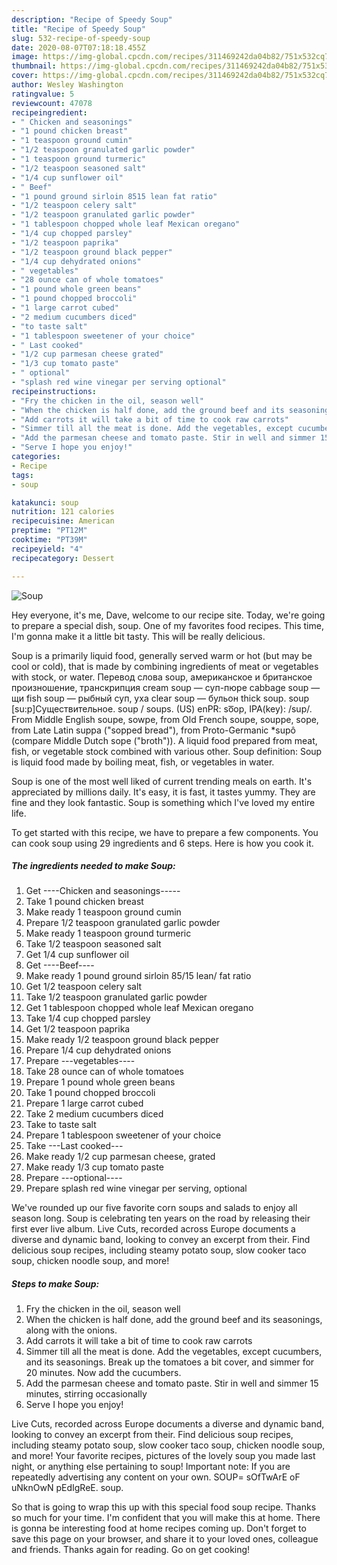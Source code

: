 ```yaml
---
description: "Recipe of Speedy Soup"
title: "Recipe of Speedy Soup"
slug: 532-recipe-of-speedy-soup
date: 2020-08-07T07:18:18.455Z
image: https://img-global.cpcdn.com/recipes/311469242da04b82/751x532cq70/soup-recipe-main-photo.jpg
thumbnail: https://img-global.cpcdn.com/recipes/311469242da04b82/751x532cq70/soup-recipe-main-photo.jpg
cover: https://img-global.cpcdn.com/recipes/311469242da04b82/751x532cq70/soup-recipe-main-photo.jpg
author: Wesley Washington
ratingvalue: 5
reviewcount: 47078
recipeingredient:
- " Chicken and seasonings"
- "1 pound chicken breast"
- "1 teaspoon ground cumin"
- "1/2 teaspoon granulated garlic powder"
- "1 teaspoon ground turmeric"
- "1/2 teaspoon seasoned salt"
- "1/4 cup sunflower oil"
- " Beef"
- "1 pound ground sirloin 8515 lean fat ratio"
- "1/2 teaspoon celery salt"
- "1/2 teaspoon granulated garlic powder"
- "1 tablespoon chopped whole leaf Mexican oregano"
- "1/4 cup chopped parsley"
- "1/2 teaspoon paprika"
- "1/2 teaspoon ground black pepper"
- "1/4 cup dehydrated onions"
- " vegetables"
- "28 ounce can of whole tomatoes"
- "1 pound whole green beans"
- "1 pound chopped broccoli"
- "1 large carrot cubed"
- "2 medium cucumbers diced"
- "to taste salt"
- "1 tablespoon sweetener of your choice"
- " Last cooked"
- "1/2 cup parmesan cheese grated"
- "1/3 cup tomato paste"
- " optional"
- "splash red wine vinegar per serving optional"
recipeinstructions:
- "Fry the chicken in the oil, season well"
- "When the chicken is half done, add the ground beef and its seasonings, along with the onions."
- "Add carrots it will take a bit of time to cook raw carrots"
- "Simmer till all the meat is done. Add the vegetables, except cucumbers, and its seasonings. Break up the tomatoes a bit cover, and simmer for 20 minutes. Now add the cucumbers."
- "Add the parmesan cheese and tomato paste. Stir in well and simmer 15 minutes, stirring occasionally"
- "Serve I hope you enjoy!"
categories:
- Recipe
tags:
- soup

katakunci: soup 
nutrition: 121 calories
recipecuisine: American
preptime: "PT12M"
cooktime: "PT39M"
recipeyield: "4"
recipecategory: Dessert

---
```



![Soup](https://img-global.cpcdn.com/recipes/311469242da04b82/751x532cq70/soup-recipe-main-photo.jpg)

Hey everyone, it's me, Dave, welcome to our recipe site. Today, we're going to prepare a special dish, soup. One of my favorites food recipes. This time, I'm gonna make it a little bit tasty. This will be really delicious.

Soup is a primarily liquid food, generally served warm or hot (but may be cool or cold), that is made by combining ingredients of meat or vegetables with stock, or water. Перевод слова soup, американское и британское произношение, транскрипция cream soup — суп-пюре cabbage soup — щи fish soup — рыбный суп, уха clear soup — бульон thick soup. soup [su:p]Существительное. soup / soups. (US) enPR: so͞op, IPA(key): /sup/. From Middle English soupe, sowpe, from Old French soupe, souppe, sope, from Late Latin suppa (&#34;sopped bread&#34;), from Proto-Germanic *supô (compare Middle Dutch sope (&#34;broth&#34;)). A liquid food prepared from meat, fish, or vegetable stock combined with various other. Soup definition: Soup is liquid food made by boiling meat, fish, or vegetables in water.

Soup is one of the most well liked of current trending meals on earth. It's appreciated by millions daily. It's easy, it is fast, it tastes yummy. They are fine and they look fantastic. Soup is something which I've loved my entire life.


To get started with this recipe, we have to prepare a few components. You can cook soup using 29 ingredients and 6 steps. Here is how you cook it.

<!--inarticleads1-->

##### The ingredients needed to make Soup:

1. Get  ----Chicken and seasonings-----
1. Take 1 pound chicken breast
1. Make ready 1 teaspoon ground cumin
1. Prepare 1/2 teaspoon granulated garlic powder
1. Make ready 1 teaspoon ground turmeric
1. Take 1/2 teaspoon seasoned salt
1. Get 1/4 cup sunflower oil
1. Get  ----Beef----
1. Make ready 1 pound ground sirloin 85/15 lean/ fat ratio
1. Get 1/2 teaspoon celery salt
1. Take 1/2 teaspoon granulated garlic powder
1. Get 1 tablespoon chopped whole leaf Mexican oregano
1. Take 1/4 cup chopped parsley
1. Get 1/2 teaspoon paprika
1. Make ready 1/2 teaspoon ground black pepper
1. Prepare 1/4 cup dehydrated onions
1. Prepare  ---vegetables----
1. Take 28 ounce can of whole tomatoes
1. Prepare 1 pound whole green beans
1. Take 1 pound chopped broccoli
1. Prepare 1 large carrot cubed
1. Take 2 medium cucumbers diced
1. Take to taste salt
1. Prepare 1 tablespoon sweetener of your choice
1. Take  ---Last cooked---
1. Make ready 1/2 cup parmesan cheese, grated
1. Make ready 1/3 cup tomato paste
1. Prepare  ---optional----
1. Prepare splash red wine vinegar per serving, optional


We&#39;ve rounded up our five favorite corn soups and salads to enjoy all season long. Soup is celebrating ten years on the road by releasing their first ever live album. Live Cuts, recorded across Europe documents a diverse and dynamic band, looking to convey an excerpt from their. Find delicious soup recipes, including steamy potato soup, slow cooker taco soup, chicken noodle soup, and more! 

<!--inarticleads2-->

##### Steps to make Soup:

1. Fry the chicken in the oil, season well
1. When the chicken is half done, add the ground beef and its seasonings, along with the onions.
1. Add carrots it will take a bit of time to cook raw carrots
1. Simmer till all the meat is done. Add the vegetables, except cucumbers, and its seasonings. Break up the tomatoes a bit cover, and simmer for 20 minutes. Now add the cucumbers.
1. Add the parmesan cheese and tomato paste. Stir in well and simmer 15 minutes, stirring occasionally
1. Serve I hope you enjoy!


Live Cuts, recorded across Europe documents a diverse and dynamic band, looking to convey an excerpt from their. Find delicious soup recipes, including steamy potato soup, slow cooker taco soup, chicken noodle soup, and more! Your favorite recipes, pictures of the lovely soup you made last night, or anything else pertaining to soup! Important note: If you are repeatedly advertising any content on your own. SOUP= sOfTwArE oF uNknOwN pEdIgReE. soup. 

So that is going to wrap this up with this special food soup recipe. Thanks so much for your time. I'm confident that you will make this at home. There is gonna be interesting food at home recipes coming up. Don't forget to save this page on your browser, and share it to your loved ones, colleague and friends. Thanks again for reading. Go on get cooking!
